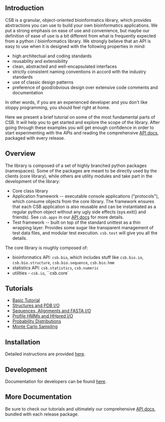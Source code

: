 ## Introduction

CSB is a granular, object-oriented bioinformatics library, which provides 
abstractions you can use to build your own bioinformatics applications. 
We put a strong emphasis on ease of use and convenience, but maybe our 
definition of ease of use is a bit different from what is frequently 
expected from a python / bioinformatics library. We strongly believe that 
an API is easy to use when it is designed with the following properties in mind:

* high architectual and coding standards
* reusability and extensibility
* clean, abstracted and well-encapsulated interfaces
* strictly consistent naming conventions in accord with the industry standards
* use of classic design patterns
* preference of good/obvious design over extensive code comments and documentation

In other words, if you are an experienced developer and you don't like sloppy 
programming, you should feel right at home.

Here we present a brief tutorial on some of the most fundamental parts of 
CSB. It will help you to get started and explore the scope of the library. 
After going through these examples you will get enough confidence in order 
to start experimenting with the APIs and reading the comprehensive 
[API docs](http://pythonhosted.org/csb/), packaged with every release.

## Overview

The library is composed of a set of highly branched python packages 
(namespaces). Some of the packages are meant to be directly used by the 
clients (core library), while others are utility modules and take part 
in the development of the library:

* Core class library
* Application framework -- executable console applications ("protocols"), 
which consume objects from the core library. The framework ensures that each 
CSB application is also reusable and can be instantiated as a regular python 
object without any ugly side effects (sys.exit() and friends). See ``csb.apps`` 
in our [API docs](http://pythonhosted.org/csb/) for more details.
* Test framework -- built on top of the standard unittest as a thin wrapping 
layer. Provides some sugar like transparent management of test data files, 
and modular test execution. ``csb.test`` will give you all the details.

The core library is roughly composed of:
* bioinformatics API: ``csb.bio``, which includes stuff like ``csb.bio.io``, 
``csb.bio.structure``, ``csb.bio.sequence``, ``csb.bio.hmm``
* statistics API: ``csb.statistics``, ``csb.numeric``
* utilities - ``csb.io``, ``csb.core`

## Tutorials

* [Basic Tutorial](Basic%20Tutorial)
* [Structures and PDB I/O](Structures%20and%20PDB%20IO)
* [Sequences, Alignments and FASTA I/O](Sequence%20Alignments%20and%20FASTA%20IO)
* [Profile HMMs and HHpred I/O](Profile%20HMMs%20and%20HHpred%20IO)
* [Probability Distributions](Probability%20Distributions)
* [Monte Carlo Sampling](Monte%20Carlo%20Sampling)

## Installation

Detailed instructions are provided [here](Installation).

## Development

Documentation for developers can be found [here](For%20Developers).

## More Documentation

Be sure to check our tutorials and ultimately our comprehensive 
[API docs](http://pythonhosted.org/csb/), bundled with each release package.

